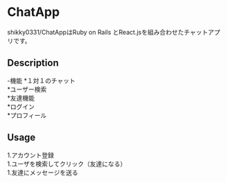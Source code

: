 ChatApp
====
shikky0331/ChatAppはRuby on Rails とReact.jsを組み合わせたチャットアプリです。
## Description
-機能
*１対１のチャット  
*ユーザー検索  
*友達機能  
*ログイン  
*プロフィール
## Usage
1.アカウント登録  
1.ユーザを検索してクリック（友達になる）  
1.友達にメッセージを送る
